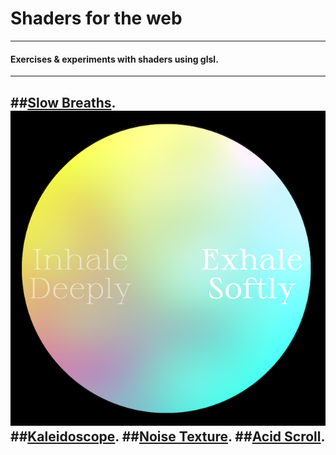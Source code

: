 # Shaders for the web

---

#### Exercises & experiments with shaders using glsl.

---

##[Slow Breaths](https://johnalexanderberg.github.io/shadersfortheweb/01-slowbreaths/index.html).
![](slowbreaths.png)
##[Kaleidoscope](https://johnalexanderberg.github.io/shadersfortheweb/02-kaleidoscope/index.html).
##[Noise Texture](https://johnalexanderberg.github.io/shadersfortheweb/03-noise-texture/index.html).
##[Acid Scroll](https://johnalexanderberg.github.io/shadersfortheweb/04-neon-nights/index.html).
---
